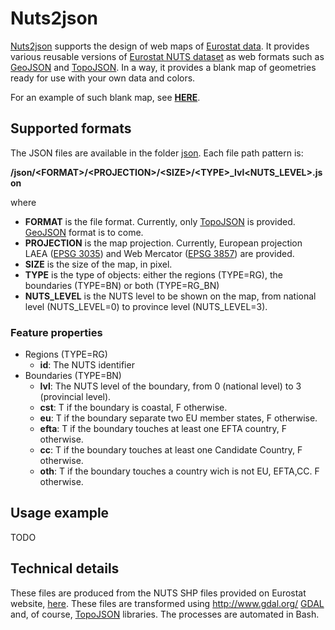 # Nuts2json

<a href="https://github.com/jgaffuri/Nuts2json">Nuts2json</a> supports the design of web maps of <a href="http://ec.europa.eu/eurostat/web/json-and-unicode-web-services/getting-started/rest-request" target="_blank">Eurostat data</a>. It provides various reusable versions of <a href="http://ec.europa.eu/eurostat/web/nuts/overview" target="_blank">Eurostat NUTS dataset</a> as web formats such as <a href="http://geojson.org/" target="_blank">GeoJSON</a> and <a href="https://github.com/mbostock/topojson/wiki" target="_blank">TopoJSON</a>. In a way, it provides a blank map of geometries ready for use with your own data and colors.

For an example of such blank map, see <a href="http://jgaffuri.github.io/Nuts2json/overview.html" target="_blank"><b>HERE</b></a>.

## Supported formats

The JSON files are available in the folder <a href="/json" target="_blank">json</a>. Each file path pattern is: 

<b>/json/\<FORMAT\>/\<PROJECTION\>/\<SIZE\>/\<TYPE\>_lvl\<NUTS_LEVEL\>.json</b>

where

- <b>FORMAT</b> is the file format. Currently, only <a href="https://github.com/mbostock/topojson/wiki" target="_blank">TopoJSON</a> is provided. <a href="http://geojson.org/" target="_blank">GeoJSON</a> format is to come.
- <b>PROJECTION</b> is the map projection. Currently, European projection LAEA (<a href="http://spatialreference.org/ref/epsg/etrs89-etrs-laea/" target="_blank">EPSG 3035</a>) and Web Mercator (<a href="http://spatialreference.org/ref/sr-org/7483/" target="_blank">EPSG 3857</a>) are provided.
- <b>SIZE</b> is the size of the map, in pixel.
- <b>TYPE</b> is the type of objects: either the regions (TYPE=RG), the boundaries (TYPE=BN) or both (TYPE=RG_BN)
- <b>NUTS_LEVEL</b> is the NUTS level to be shown on the map, from national level (NUTS_LEVEL=0) to province level (NUTS_LEVEL=3).

### Feature properties

- Regions (TYPE=RG)
  - <b>id</b>: The NUTS identifier
- Boundaries (TYPE=BN)
  - <b>lvl</b>: The NUTS level of the boundary, from 0 (national level) to 3 (provincial level).
  - <b>cst</b>: T if the boundary is coastal, F otherwise.
  - <b>eu</b>: T if the boundary separate two EU member states, F otherwise.
  - <b>efta</b>: T if the boundary touches at least one EFTA country, F otherwise.
  - <b>cc</b>: T if the boundary touches at least one Candidate Country, F otherwise.
  - <b>oth</b>: T if the boundary touches a country wich is not EU, EFTA,CC. F otherwise.

## Usage example

TODO

## Technical details

These files are produced from the NUTS SHP files provided on Eurostat website, <a href="http://ec.europa.eu/eurostat/web/gisco/geodata/reference-data/administrative-units-statistical-units/nuts" target="_blank">here</a>. These files are transformed using http://www.gdal.org/ <a href="" target="_blank">GDAL</a> and, of course, <a href="https://github.com/mbostock/topojson/wiki" target="_blank">TopoJSON</a> libraries. The processes are automated in Bash.
